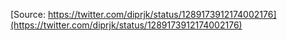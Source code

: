 [Source: https://twitter.com/diprjk/status/1289173912174002176](https://twitter.com/diprjk/status/1289173912174002176)